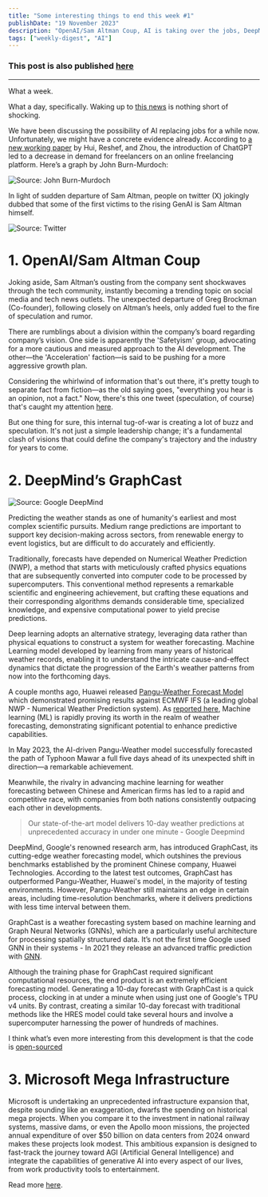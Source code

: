 ```yaml
---
title: "Some interesting things to end this week #1"
publishDate: "19 November 2023"
description: "OpenAI/Sam Altman Coup, AI is taking over the jobs, DeepMind's Graphcast, Microsoft's mega infrastructure."
tags: ["weekly-digest", "AI"]
---
```


### This post is also published [here](https://open.substack.com/pub/superficiality/p/some-interesting-things-i-learned?r=7buma&utm_campaign=post&utm_medium=web)

---

What a week.

What a day, specifically. Waking up to [this news](https://openai.com/blog/openai-announces-leadership-transition) is nothing short of shocking.

We have been discussing the possibility of AI replacing jobs for a while now. Unfortunately, we might have a concrete evidence already. According to [a new working paper](https://papers.ssrn.com/sol3/papers.cfm?abstract_id=4544582) by Hui, Reshef, and Zhou, the introduction of ChatGPT led to a decrease in demand for freelancers on an online freelancing platform. Here’s a graph by John Burn-Murdoch:

![Source: John Burn-Murdoch](/assets/2023/november/superficiality-1-1.webp)

In light of sudden departure of Sam Altman, people on twitter (X) jokingly dubbed that some of the first victims to the rising GenAI is Sam Altman himself.

![Source: Twitter](/assets/2023/november/superficiality-1-2.webp)

# 1. OpenAI/Sam Altman Coup

Joking aside, Sam Altman’s ousting from the company sent shockwaves through the tech community, instantly becoming a trending topic on social media and tech news outlets. The unexpected departure of Greg Brockman (Co-founder), following closely on Altman’s heels, only added fuel to the fire of speculation and rumor.

There are rumblings about a division within the company’s board regarding company’s vision. One side is apparently the 'Safetyism' group, advocating for a more cautious and measured approach to the AI development. The other—the 'Acceleration' faction—is said to be pushing for a more aggressive growth plan.

Considering the whirlwind of information that's out there, it's pretty tough to separate fact from fiction—as the old saying goes, "everything you hear is an opinion, not a fact." Now, there's this one tweet (speculation, of course) that's caught my attention [here](https://twitter.com/8teAPi/status/1725724907722752008).

But one thing for sure, this internal tug-of-war is creating a lot of buzz and speculation. It's not just a simple leadership change; it's a fundamental clash of visions that could define the company's trajectory and the industry for years to come.

# 2. DeepMind’s GraphCast

![Source: Google DeepMind](/assets/2023/november/superficiality-1-3.webp)

Predicting the weather stands as one of humanity's earliest and most complex scientific pursuits. Medium range predictions are important to support key decision-making across sectors, from renewable energy to event logistics, but are difficult to do accurately and efficiently.

Traditionally, forecasts have depended on Numerical Weather Prediction (NWP), a method that starts with meticulously crafted physics equations that are subsequently converted into computer code to be processed by supercomputers. This conventional method represents a remarkable scientific and engineering achievement, but crafting these equations and their corresponding algorithms demands considerable time, specialized knowledge, and expensive computational power to yield precise predictions.

Deep learning adopts an alternative strategy, leveraging data rather than physical equations to construct a system for weather forecasting. Machine Learning model developed by learning from many years of historical weather records, enabling it to understand the intricate cause-and-effect dynamics that dictate the progression of the Earth's weather patterns from now into the forthcoming days.

A couple months ago, Huawei released [Pangu-Weather Forecast Model](https://www.huawei.com/en/news/2023/8/pangu-weather-forcast) which demonstrated promising results against ECMWF IFS (a leading global NWP - Numerical Weather Prediction system). As [reported here](https://www.huawei.com/en/news/2023/8/pangu-weather-forcast), Machine learning (ML) is rapidly proving its worth in the realm of weather forecasting, demonstrating significant potential to enhance predictive capabilities.

In May 2023, the AI-driven Pangu-Weather model successfully forecasted the path of Typhoon Mawar a full five days ahead of its unexpected shift in direction—a remarkable achievement.

Meanwhile, the rivalry in advancing machine learning for weather forecasting between Chinese and American firms has led to a rapid and competitive race, with companies from both nations consistently outpacing each other in developments.

> Our state-of-the-art model delivers 10-day weather predictions at unprecedented accuracy in under one minute - Google Deepmind

DeepMind, Google's renowned research arm, has introduced GraphCast, its cutting-edge weather forecasting model, which outshines the previous benchmarks established by the prominent Chinese company, Huawei Technologies. According to the latest test outcomes, GraphCast has outperformed Pangu-Weather, Huawei's model, in the majority of testing environments. However, Pangu-Weather still maintains an edge in certain areas, including time-resolution benchmarks, where it delivers predictions with less time interval between them.

GraphCast is a weather forecasting system based on machine learning and Graph Neural Networks (GNNs), which are a particularly useful architecture for processing spatially structured data. It’s not the first time Google used GNN in their systems - In 2021 they release an advanced traffic prediction with [GNN](https://deepmind.google/discover/blog/traffic-prediction-with-advanced-graph-neural-networks/).

Although the training phase for GraphCast required significant computational resources, the end product is an extremely efficient forecasting model. Generating a 10-day forecast with GraphCast is a quick process, clocking in at under a minute when using just one of Google's TPU v4 units. By contrast, creating a similar 10-day forecast with traditional methods like the HRES model could take several hours and involve a supercomputer harnessing the power of hundreds of machines.

I think what’s even more interesting from this development is that the code is [open-sourced](https://github.com/google-deepmind/graphcast)

# 3. Microsoft Mega Infrastructure

Microsoft is undertaking an unprecedented infrastructure expansion that, despite sounding like an exaggeration, dwarfs the spending on historical mega projects. When you compare it to the investment in national railway systems, massive dams, or even the Apollo moon missions, the projected annual expenditure of over $50 billion on data centers from 2024 onward makes these projects look modest. This ambitious expansion is designed to fast-track the journey toward AGI (Artificial General Intelligence) and integrate the capabilities of generative AI into every aspect of our lives, from work productivity tools to entertainment.

Read more [here](https://www.semianalysis.com/p/microsoft-infrastructure-ai-and-cpu?utm_source=substack&utm_campaign=post_embed&utm_medium=web).
